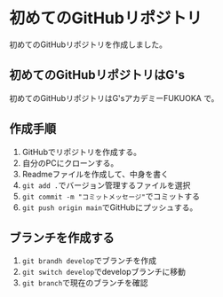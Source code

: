 # 初めてのGitHubリポジトリ
初めてのGitHubリポジトリを作成しました。

## 初めてのGitHubリポジトリはG's

初めてのGitHubリポジトリはG'sアカデミーFUKUOKA で。


## 作成手順
1. GitHubでリポジトリを作成する。
2. 自分のPCにクローンする。
3. Readmeファイルを作成して、中身を書く
4. `git add .`でバージョン管理するファイルを選択
5. `git commit -m "コミットメッセージ"`でコミットする
6. `git push origin main`でGitHubにプッシュする。

## ブランチを作成する
1. `git brandh develop`でブランチを作成
2. `git switch develop`でdevelopブランチに移動
3. `git branch`で現在のブランチを確認
